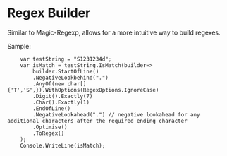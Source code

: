 # Regex Builder

Similar to Magic-Regexp, allows for a more intuitive way to build regexes.

Sample:

```
	var testString = "S1231234d";
	var isMatch = testString.IsMatch(builder=>
		builder.StartOfLine()
		.NegativeLookbehind(".")
		.AnyOf(new char[] {'T','S',}).WithOptions(RegexOptions.IgnoreCase)
		.Digit().Exactly(7)
		.Char().Exactly(1)
		.EndOfLine()
		.NegativeLookahead(".") // negative lookahead for any additional characters after the required ending character
		.Optimise()
		.ToRegex()
	);
	Console.WriteLine(isMatch);
```

